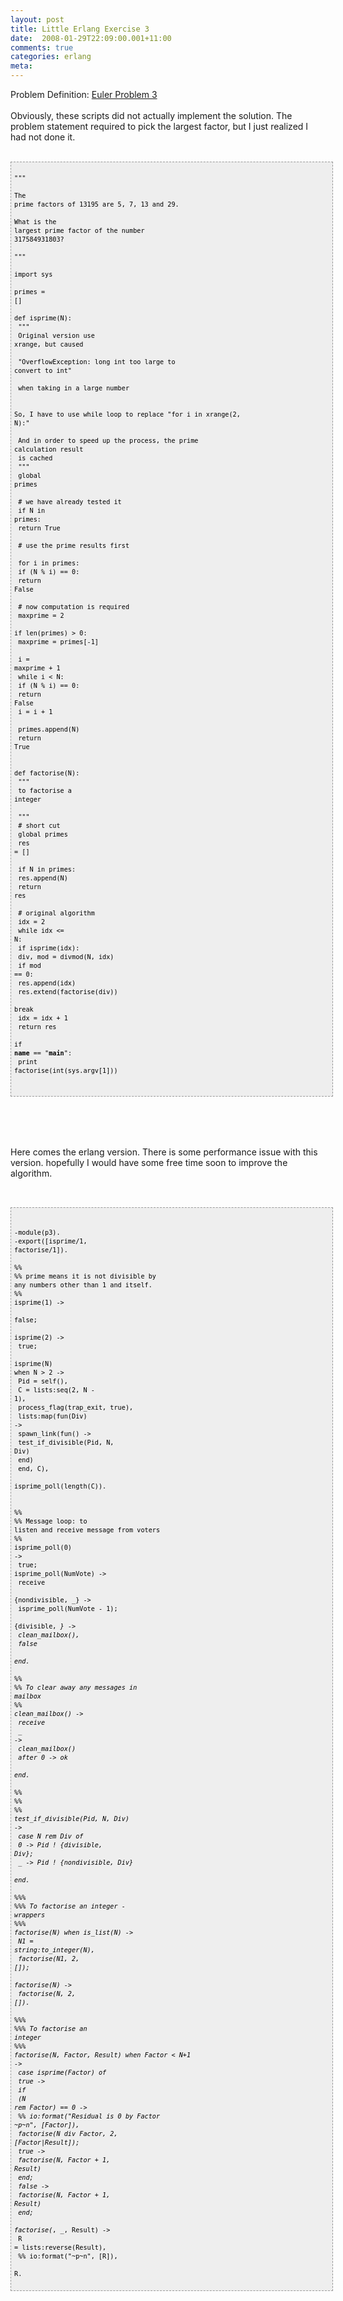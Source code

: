 ```yaml
---
layout: post
title: Little Erlang Exercise 3
date:  2008-01-29T22:09:00.001+11:00
comments: true
categories: erlang
meta: 
---
```

Problem Definition: <a href="http://projecteuler.net/index.php?section=problems&amp;id=3">Euler Problem 3</a><br /><br />Obviously, these scripts did not actually implement the solution. The problem statement required to pick the largest factor, but I just realized I had not done it.<br /><br /><pre style="border: 1px dashed rgb(153, 153, 153); padding: 5px; overflow: auto; font-family: Andale Mono,Lucida Console,Monaco,fixed,monospace; color: rgb(0, 0, 0); background-color: rgb(238, 238, 238); font-size: 12px; line-height: 14px; width: 100%;"><code><br />"""<br /><br />The prime factors of 13195 are 5, 7, 13 and 29.<br /><br />What is the largest prime factor of the number 317584931803?<br /><br />"""<br /><br />import sys<br /><br />primes = []<br /><br />def isprime(N):<br />  """<br />    Original version use xrange, but caused<br /><br />    "OverflowException: long int too large to convert to int"<br /><br />    when taking in a large number<br />   <br />    So, I have to use while loop to replace "for i in xrange(2, N):"<br /><br />    And in order to speed up the process, the prime calculation result<br />    is cached<br />  """<br />  global primes<br /><br />  # we have already tested it<br />  if N in primes:<br />    return True<br /><br />  # use the prime results first <br />  for i in primes:<br />    if (N % i) == 0:<br />      return False<br /><br />  # now computation is required<br />  maxprime = 2<br />  if len(primes) > 0:<br />    maxprime = primes[-1]<br /><br />  i = maxprime + 1<br />  while i < N:<br />    if (N % i) == 0:<br />      return False<br />    i = i + 1<br /><br />  primes.append(N)<br />  return True<br /><br /><br />def factorise(N):<br />  """<br />    to factorise a integer<br />    <br />  """<br />  # short cut<br />  global primes<br />  res = []<br /><br />  if N in primes:<br />    res.append(N)<br />    return res<br /><br />  # original algorithm<br />  idx = 2<br />  while idx <= N:<br />    if isprime(idx):<br />      div, mod = divmod(N, idx)<br />      if mod == 0:<br />        res.append(idx) <br />        res.extend(factorise(div))<br />        break<br />    idx = idx + 1<br />  return res      <br /><br />if __name__ == "__main__":  <br />  print factorise(int(sys.argv[1]))<br /><br /><br /></code></pre><br /><br /><br /><br />Here comes the erlang version. There is some performance issue with this version. hopefully I would have some free time soon to improve the algorithm.<br /><br /><br /><pre style="border: 1px dashed rgb(153, 153, 153); padding: 5px; overflow: auto; font-family: Andale Mono,Lucida Console,Monaco,fixed,monospace; color: rgb(0, 0, 0); background-color: rgb(238, 238, 238); font-size: 12px; line-height: 14px; width: 100%;"><code><br /><br />-module(p3).<br />-export([isprime/1, factorise/1]).<br /><br />%%<br />%% prime means it is not divisible by any numbers other than 1 and itself.<br />%%<br />isprime(1) -><br /> false;<br /><br />isprime(2) -><br /> true;<br /><br />isprime(N) when N > 2 -><br /> Pid = self(),<br /> C = lists:seq(2, N - 1),<br /> process_flag(trap_exit, true),<br /> lists:map(fun(Div) -><br />               spawn_link(fun() -><br />                   test_if_divisible(Pid, N, Div)<br />                   end)<br />               end, C),<br /> isprime_poll(length(C)).<br /><br /><br />%%<br />%% Message loop: to listen and receive message from voters<br />%%<br />isprime_poll(0) -><br /> true;<br />isprime_poll(NumVote) -><br /> receive<br />   {nondivisible, _} -><br />       isprime_poll(NumVote - 1);<br />   {divisible, _} -><br />       clean_mailbox(),<br />       false<br /> end.<br /><br />%%<br />%% To clear away any messages in mailbox<br />%%<br />clean_mailbox() -><br /> receive<br />   _ -><br />     clean_mailbox()<br />   after 0 -> ok<br /> end.<br /><br />%%<br />%%<br />%%<br />test_if_divisible(Pid, N, Div) -><br /> case N rem Div of<br />   0 -> Pid ! {divisible, Div};<br />   _ -> Pid ! {nondivisible, Div}<br /> end.<br /><br />%%%<br />%%% To factorise an integer - wrappers<br />%%%<br />factorise(N) when is_list(N) -><br />   N1 = string:to_integer(N),<br />   factorise(N1, 2, []);<br /><br />factorise(N) -><br />   factorise(N, 2, []).<br /><br />%%%<br />%%% To factorise an integer<br />%%%<br />factorise(N, Factor, Result) when Factor < N+1  -><br /> case isprime(Factor) of<br />   true -><br />     if<br />       (N rem Factor) == 0 -><br />         %% io:format("Residual is 0 by Factor ~p~n", [Factor]),<br />         factorise(N div Factor, 2, [Factor|Result]);<br />       true -><br />         factorise(N, Factor + 1, Result)<br />     end;<br />   false -><br />       factorise(N, Factor + 1, Result)<br /> end;<br /><br />factorise(_, _, Result) -><br /> R = lists:reverse(Result),<br /> %% io:format("~p~n", [R]),<br /> R.<br /><br /></code></pre>